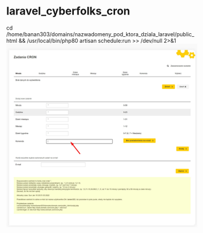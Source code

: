 # laravel_cyberfolks_cron

 cd /home/banan303/domains/nazwadomeny_pod_ktora_dziala_laravel/public_html && /usr/local/bin/php80 artisan schedule:run >> /dev/null 2>&1
 ![alt text](Screenshot_337.jpg)
